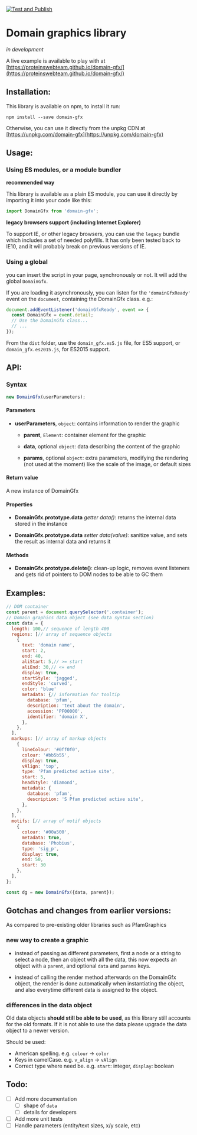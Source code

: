 [![Test and Publish](https://github.com/ProteinsWebTeam/domain-gfx/workflows/Test%20and%20Publish/badge.svg)](https://github.com/ProteinsWebTeam/domain-gfx/actions?query=workflow%3A%22Test+and+Publish%22)

# Domain graphics library

_in development_

A live example is available to play with at
[https://proteinswebteam.github.io/domain-gfx/](https://proteinswebteam.github.io/domain-gfx/)

## Installation:

This library is available on npm, to install it run:

`npm install --save domain-gfx`

Otherwise, you can use it directly from the unpkg CDN at
[https://unpkg.com/domain-gfx](https://unpkg.com/domain-gfx)

## Usage:

### Using ES modules, or a module bundler

**recommended way**

This library is available as a plain ES module, you can use it directly by
importing it into your code like this:

```js
import DomainGfx from 'domain-gfx';
```

**legacy browsers support (including Internet Explorer)**

To support IE, or other legacy browsers, you can use the `legacy` bundle which
includes a set of needed polyfills. It has only been tested back to IE10, and it
will probably break on previous versions of IE.

### Using a global

you can insert the script in your page, synchronously or not. It will add the
global `DomainGfx`.

If you are loading it asynchronously, you can listen for the `'domainGfxReady'`
event on the `document`, containing the DomainGfx class. e.g.:

```js
document.addEventListener('domainGfxReady', event => {
  const DomainGfx = event.detail;
  // Use the DomainGfx class...
  // ...
});
```

From the `dist` folder, use the `domain_gfx.es5.js` file, for ES5 support, or
`domain_gfx.es2015.js`, for ES2015 support.

## API:

### Syntax

```js
new DomainGfx(userParameters);
```

#### Parameters

* **userParameters**, `object`: contains information to render the graphic

  * **parent**, `Element`: container element for the graphic

  * **data**, optional `object`: data describing the content of the graphic

  * **params**, optional `object`: extra parameters, modifying the rendering
    (not used at the moment) like the scale of the image, or default sizes

#### Return value

A new instance of DomainGfx

#### Properties

* **DomainGfx.prototype.data** _getter data()_: returns the internal data stored
  in the instance

* **DomainGfx.prototype.data** _setter data(value)_: sanitize value, and sets
  the result as internal data and returns it

#### Methods

* **DomainGfx.prototype.delete()**: clean-up logic, removes event listeners and
  gets rid of pointers to DOM nodes to be able to GC them

## Examples:

```js
// DOM container
const parent = document.querySelector('.container');
// Domain graphics data object (see data syntax section)
const data = {
  length: 100,// sequence of length 400
  regions: [// array of sequence objects
    {
      text: 'domain name',
      start: 2,
      end: 40,
      aliStart: 5,// >= start
      aliEnd: 30,// <= end
      display: true,
      startStyle: 'jagged',
      endStyle: 'curved',
      color: 'blue'
      metadata: {// information for tooltip
        database: 'pfam',
        description: 'text about the domain',
        accession: 'PF00000',
        identifier: 'domain X',
      },
    },
  ],
  markups: [// array of markup objects
    {
      lineColour: '#0ff0f0',
      colour: '#bb5b55',
      display: true,
      vAlign: 'top',
      type: 'Pfam predicted active site',
      start: 5,
      headStyle: 'diamond',
      metadata: {
        database: 'pfam',
        description: 'S Pfam predicted active site',
      },
    },
  ],
  motifs: [// array of motif objects
    {
      colour: '#00a500',
      metadata: true,
      database: 'Phobius',
      type: 'sig_p',
      display: true,
      end: 50,
      start: 30
    },
  ],
};

const dg = new DomainGfx({data, parent});
```

## Gotchas and changes from earlier versions:

As compared to pre-existing older libraries such as PfamGraphics

### new way to create a graphic

* instead of passing as different parameters, first a node or a string to select
  a node, then an object with all the data, this now expects an object with a
  `parent`, and optional `data` and `params` keys.

* instead of calling the render method afterwards on the DomainGfx object, the
  render is done automatically when instantiating the object, and also everytime
  different data is assigned to the object.

### differences in the data object

Old data objects **should still be able to be used**, as this library still
accounts for the old formats. If it is not able to use the data please upgrade
the data object to a newer version.

Should be used:

* American spelling. e.g. `colour` -> `color`
* Keys in camelCase. e.g. `v_align` -> `vAlign`
* Correct type where need be. e.g. `start`: integer, `display`: boolean

## Todo:

* [ ] Add more documentation
  * [ ] shape of `data`
  * [ ] details for developers
* [ ] Add more unit tests
* [ ] Handle parameters (entity/text sizes, x/y scale, etc)
